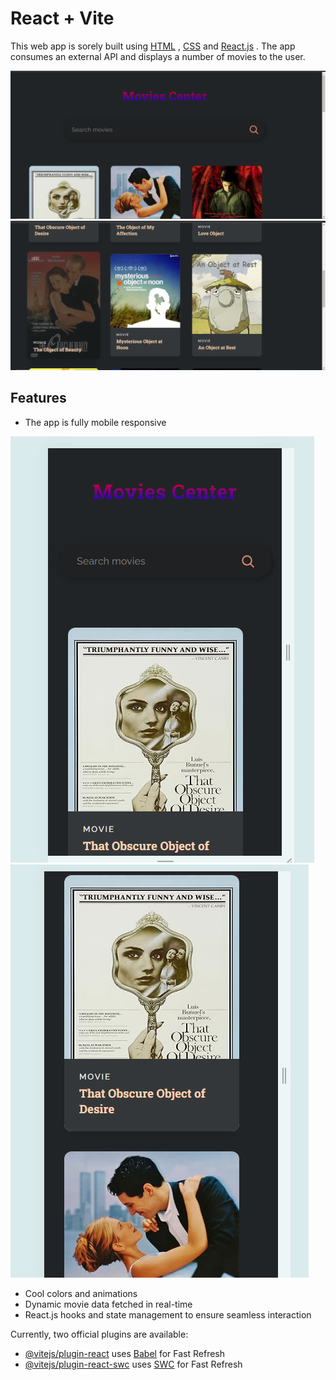 # React + Vite

This web app is sorely built using [HTML](https://www.w3schools.com/html/) , [CSS](https://www.w3schools.com/css/) and [React.js](https://react.dev/) .
The app consumes an external API and displays a number of movies to the user. 

![](https://github.com/GitongaMurithi/Movieland---react.js/blob/main/src/assets/Screenshot%20(147).png)
![](https://github.com/GitongaMurithi/Movieland---react.js/blob/main/src/assets/Screenshot%20(148).png)

## Features

- The app is fully mobile responsive

![](https://github.com/GitongaMurithi/Movieland---react.js/blob/main/src/assets/Screenshot%20(149).png)
![](https://github.com/GitongaMurithi/Movieland---react.js/blob/main/src/assets/Screenshot%20(150).png)

- Cool colors and animations
- Dynamic movie data fetched in real-time
- React.js hooks and state management to ensure seamless interaction

Currently, two official plugins are available:




- [@vitejs/plugin-react](https://github.com/vitejs/vite-plugin-react/blob/main/packages/plugin-react/README.md) uses [Babel](https://babeljs.io/) for Fast Refresh
- [@vitejs/plugin-react-swc](https://github.com/vitejs/vite-plugin-react-swc) uses [SWC](https://swc.rs/) for Fast Refresh
